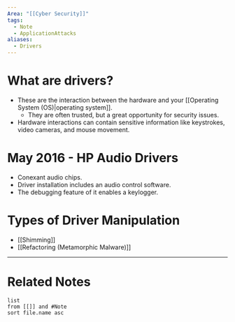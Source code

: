 ```yaml
---
Area: "[[Cyber Security]]"
tags:
  - Note
  - ApplicationAttacks
aliases:
  - Drivers
---
```

# What are drivers?
- These are the interaction between the hardware and your [[Operating System (OS)|operating system]].
	- They are often trusted, but a great opportunity for security issues.
- Hardware interactions can contain sensitive information like keystrokes, video cameras, and mouse movement.

# May 2016 - HP Audio Drivers
- Conexant audio chips.
- Driver installation includes an audio control software.
- The debugging feature of it enables a keylogger.

# Types of Driver Manipulation
- [[Shimming]]
- [[Refactoring (Metamorphic Malware)]]

---
# Related Notes
```dataview
list
from [[]] and #Note 
sort file.name asc
```
